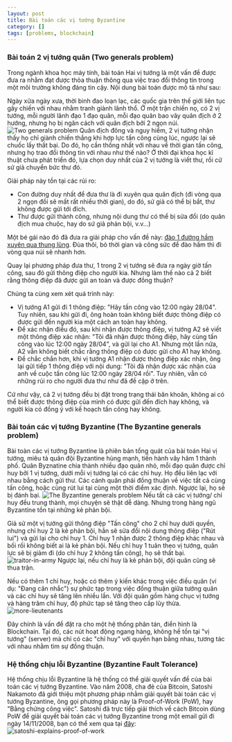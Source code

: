 ```yaml
---
layout: post
title: Bài toán các vị tướng Byzantine
category: []
tags: [problems, blockchain]
---
```


### Bài toán 2 vị tướng quân (Two generals problem)

Trong ngành khoa học máy tính, bài toán Hai vị tướng là một vấn đề được đưa ra nhằm đạt được thỏa thuận thông qua việc trao đổi thông tin trong một môi trường không đáng tin cậy. Nội dung bài toán được mô tả như sau:

Ngày xửa ngày xưa, thời binh đao loạn lạc, các quốc gia trên thế giới liên tục gây chiến với nhau nhằm tranh giành lãnh thổ. Ở một trận chiến nọ, có 2 vị tướng, mỗi người lãnh đạo 1 đạo quân, mỗi đạo quân bao vây quân địch ở 2 hướng, nhưng họ bị ngăn cách với quân địch bởi 2 ngọn núi.
![Two generals problem](../../../assets/img/posts/two-generals-problem.png)
Quân địch đông và nguy hiểm, 2 vị tướng nhận thấy họ chỉ giành chiến thắng khi hợp lực tấn công cùng lúc, ngược lại sẽ chuốc lấy thất bại. Do đó, họ cần thống nhất với nhau về thời gian tấn công, nhưng họ trao đổi thông tin với nhau như thế nào?
Ở thời đại khoa học kĩ thuật chưa phát triển đó, lựa chọn duy nhất của 2 vị tướng là viết thư, rồi cử sứ giả chuyển bức thư đó.

Giải pháp này tồn tại các rủi ro:

- Con đường duy nhất để đưa thư là đi xuyên qua quân địch (đi vòng qua 2 ngọn đồi sẽ mất rất nhiều thời gian), do đó, sứ giả có thể bị bắt, thư không được gửi tới đích.
- Thư được gửi thành công, nhưng nội dung thư có thể bị sửa đổi (do quân địch mua chuộc, hay do sứ giả phản bội, v.v...)

Một bé gái nào đó đã đưa ra giải pháp cho vấn đề này: [đào 1 đường hầm xuyên qua thung lũng](https://twitter.com/alexsnaps/status/590993615956156416). Đùa thôi, bỏ thời gian và công sức để đào hầm thì đi vòng qua núi sẽ nhanh hơn.

Quay lại phương pháp đưa thư, 1 trong 2 vị tướng sẽ đưa ra ngày giờ tấn công, sau đó gửi thông điệp cho người kia. Nhưng làm thế nào cả 2 biết rằng thông điệp đã được gửi an toàn và được đồng thuận?

Chúng ta cùng xem xét quá trình này:

- Vị tướng A1 gửi đi 1 thông điệp: "Hãy tấn công vào 12:00 ngày 28/04". Tuy nhiên, sau khi gửi đi, ông hoàn toàn không biết được thông điệp có được gửi đến người kia một cách an toàn hay không.
- Để xác nhận điều đó, sau khi nhận được thông điệp, vị tướng A2 sẽ viết một thông điệp xác nhận: "Tôi đã nhận được thông điệp, hãy cùng tấn công vào lúc 12:00 ngày 28/04", và gửi lại cho A1. Nhưng một lần nữa, A2 vẫn không biết chắc rằng thông điệp có được gửi cho A1 hay không.
- Để chắc chắn hơn, khi vị tướng A1 nhận được thông điệp xác nhận, ông lại gửi tiếp 1 thông điệp với nội dung: "Tôi đã nhận được xác nhận của anh về cuộc tấn công lúc 12:00 ngày 28/04 rồi". Tuy nhiên, vẫn có những rủi ro cho người đưa thư như đã đề cập ở trên.

Cứ như vậy, cả 2 vị tướng đều bị đặt trong trạng thái băn khoăn, không ai có thể biết được thông điệp của mình có được gửi đến đích hay không, và người kia có đồng ý với kế hoạch tấn công hay không.

### Bài toán các vị tướng Byzantine (The Byzantine generals problem)

Bài toàn các vị tướng Byzantine là phiên bản tổng quát của bài toán Hai vị tướng, miêu tả quân đội Byzantine hùng mạnh, tiến hành vây hãm 1 thành phố. Quân Byznatine chia thành nhiều đạo quân nhỏ, mỗi đạo quân được chỉ huy bởi 1 vị tướng, dưới mỗi vị tướng lại có các chỉ huy. Họ đều liên lạc với nhau bằng cách gửi thư. Các cánh quân phải đồng thuận về việc tất cả cùng tấn công, hoặc cùng rút lui tại cùng một thời điểm xác định. Ngược lại, họ sẽ bị đánh bại.
![The Byzantine generals problem](../../../assets/img/posts/byzantine-generals-problem.png)
Nếu tất cả các vị tướng/ chỉ huy đều trung thành, mọi chuyện sẽ thật dễ dàng. Nhưng trong hàng ngũ Byzantine tồn tại những kẻ phản bội.

Giả sử một vị tướng gửi thông điệp "Tấn công" cho 2 chỉ huy dưới quyền, nhưng chỉ huy 2 là kẻ phản bội, hắn sẽ sửa đổi nội dung thông điệp ("Rút lui") và gửi lại cho chỉ huy 1. Chỉ huy 1 nhận được 2 thông điệp khác nhau và bối rối không biết ai là kẻ phản bội. Nếu chỉ huy 1 tuân theo vị tướng, quân lực sẽ bị giảm đi (do chỉ huy 2 không tấn công), họ sẽ thất bại.
![traitor-in-army](../../../assets/img/posts/byzantine-traitor.jpeg)
Ngược lại, nếu chỉ huy là kẻ phản bội, đội quân cũng sẽ thua trận.

Nếu có thêm 1 chỉ huy, hoặc có thêm ý kiến khác trong việc điều quân (ví dụ: "Đang cân nhắc") sự phức tạp trong việc đồng thuận giữa tướng quân và các chỉ huy sẽ tăng lên nhiều lần. Với đội quân gồm hàng chục vị tướng và hàng trăm chỉ huy, độ phức tạp sẽ tăng theo cấp lũy thừa.
![more-lieutenants](../../../assets/img/posts/more-lieutenants.jpeg)

Đây chính là vấn đề đặt ra cho một hệ thống phân tán, điển hình là Blockchain. Tại đó, các nút hoạt động ngang hàng, không hề tồn tại "vị tướng" (server) mà chỉ có các "chỉ huy" với quyền hạn bằng nhau, tương tác với nhau nhằm tìm sự đồng thuận.

### Hệ thống chịu lỗi Byzantine (Byzantine Fault Tolerance)

Hệ thống chịu lỗi Byzantine là hệ thống có thể giải quyết vấn đề của bài toán các vị tướng Byzantine.
Vào năm 2008, cha đẻ của Bitcoin, Satoshi Nakamoto đã giới thiệu một phương pháp nhằm giải quyết bài toán các vị tướng Byzantine, ông gọi phương pháp này là Proof-of-Work (PoW), hay "Bằng chứng công việc". Satoshi đã trực tiếp giải thích về cách Bitcoin dùng PoW để giải quyết bài toán các vị tướng Byzantine trong một email gửi đi ngày 14/11/2008, bạn có thể xem qua tại [đây](https://satoshi.nakamotoinstitute.org/emails/cryptography/11/#selection-71.45-97.32):
![satoshi-explains-proof-of-work](../../../assets/img/posts/satoshi-explains-pow.png)
